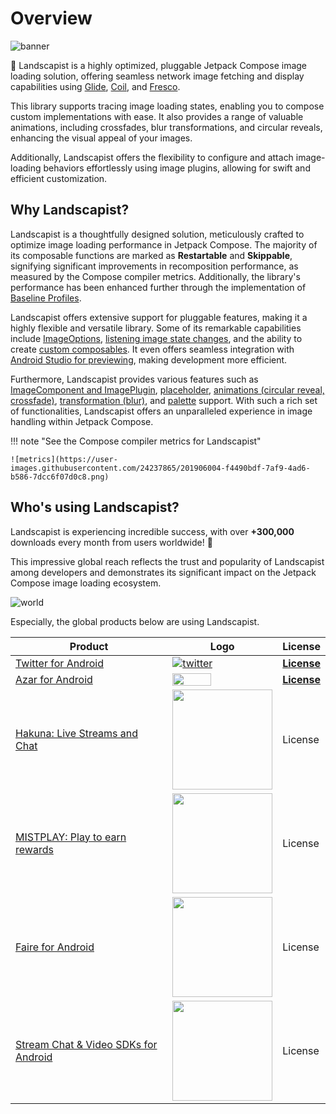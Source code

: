 # Overview

![banner](https://user-images.githubusercontent.com/24237865/127760344-bb042fe8-23e1-4014-b208-b7b549d32086.png)

🌻 Landscapist is a highly optimized, pluggable Jetpack Compose image loading solution, offering seamless network image fetching and display capabilities using [Glide](https://github.com/bumptech/glide), [Coil](https://github.com/coil-kt/coil), and [Fresco](https://github.com/facebook/fresco). 

This library supports tracing image loading states, enabling you to compose custom implementations with ease. It also provides a range of valuable animations, including crossfades, blur transformations, and circular reveals, enhancing the visual appeal of your images. 

Additionally, Landscapist offers the flexibility to configure and attach image-loading behaviors effortlessly using image plugins, allowing for swift and efficient customization. 

## Why Landscapist?

Landscapist is a thoughtfully designed solution, meticulously crafted to optimize image loading performance in Jetpack Compose. The majority of its composable functions are marked as **Restartable** and **Skippable**, signifying significant improvements in recomposition performance, as measured by the Compose compiler metrics. Additionally, the library's performance has been enhanced further through the implementation of [Baseline Profiles](https://android-developers.googleblog.com/2022/01/improving-app-performance-with-baseline.html).

Landscapist offers extensive support for pluggable features, making it a highly flexible and versatile library. Some of its remarkable capabilities include [ImageOptions](https://github.com/skydoves/landscapist#imageoptions),  [listening image state changes](https://github.com/skydoves/landscapist#listening-image-state-changes), and the ability to create [custom composables](https://github.com/skydoves/landscapist#custom-composables). It even offers seamless integration with [Android Studio for previewing](https://github.com/skydoves/landscapist#preview-on-android-studio), making development more efficient.

Furthermore, Landscapist provides various features such as [ImageComponent and ImagePlugin](https://github.com/skydoves/landscapist#imagecomponent-and-imageplugin), [placeholder](https://github.com/skydoves/landscapist#placeholder), [animations (circular reveal, crossfade)](https://github.com/skydoves/landscapist#animation), [transformation (blur)](https://github.com/skydoves/landscapist#transformation), and [palette](https://github.com/skydoves/landscapist#palette) support. With such a rich set of functionalities, Landscapist offers an unparalleled experience in image handling within Jetpack Compose.

!!! note "See the Compose compiler metrics for Landscapist"
    
    ![metrics](https://user-images.githubusercontent.com/24237865/201906004-f4490bdf-7af9-4ad6-b586-7dcc6f07d0c8.png)


## Who's using Landscapist?


Landscapist is experiencing incredible success, with over **+300,000** downloads every month from users worldwide! 🚀 

This impressive global reach reflects the trust and popularity of Landscapist among developers and demonstrates its significant impact on the Jetpack Compose image loading ecosystem.

![world](https://user-images.githubusercontent.com/24237865/196018576-a9c87534-81a2-4618-8519-0024b67964bf.png)

Especially, the global products below are using Landscapist.

| Product | Logo | License |
| ------- | ---- | ------- |
| [Twitter for Android](https://play.google.com/store/apps/details?id=com.twitter.android) | [![twitter](https://user-images.githubusercontent.com/24237865/125583182-9527dd48-433e-4e17-ae52-3f2bb544a847.jpg)](https://play.google.com/store/apps/details?id=com.twitter.android) | **[License](https://user-images.githubusercontent.com/24237865/125583736-f0ffa76f-8f87-433b-a9fd-192231dc5e63.jpg)** |
| [Azar for Android](https://play.google.com/store/apps/details?id=com.azarlive.android) | <img src="https://user-images.githubusercontent.com/24237865/155271118-2bbd5087-58b3-4360-a545-8fe4fc42efc8.jpg" width="62%" /> | **[License](https://user-images.githubusercontent.com/24237865/155270807-5edcab23-2690-4c05-a068-885ee5558b25.jpeg)** |
|[Hakuna: Live Streams and Chat](https://play.google.com/store/apps/details?id=com.movefastcompany.bora) | <img src="https://user-images.githubusercontent.com/24237865/218469230-64747182-cda3-443c-b90f-b43728d63ffa.png" width="160px" /> | License |
|[MISTPLAY: Play to earn rewards](https://play.google.com/store/apps/details?id=com.mistplay.mistplay) | <img src="https://github.com/skydoves/landscapist/assets/24237865/0693b2f6-174d-45cb-a84e-79e9839348db" width="160px" /> | License |
| [Faire for Android](https://play.google.com/store/apps/details?id=com.faire.retailer&hl=en_CA&gl=US) | <img src="https://user-images.githubusercontent.com/24237865/158280614-2740e38d-ca47-49f8-a493-3eb98d7e6b27.png" width="160px" /> | License |
| [Stream Chat & Video SDKs for Android](https://getstream.io/chat/sdk/android/) | <img src="https://github-production-user-asset-6210df.s3.amazonaws.com/24237865/340950946-205c9b9c-5665-423e-9ae0-49eab5c58829.png?X-Amz-Algorithm=AWS4-HMAC-SHA256&X-Amz-Credential=AKIAVCODYLSA53PQK4ZA%2F20240619%2Fus-east-1%2Fs3%2Faws4_request&X-Amz-Date=20240619T063711Z&X-Amz-Expires=300&X-Amz-Signature=ba7f4473d36cfe7ec27a3a0c902202844e04884716a303e280a5b416c7041a21&X-Amz-SignedHeaders=host&actor_id=0&key_id=0&repo_id=0" width="160px" /> | License |
